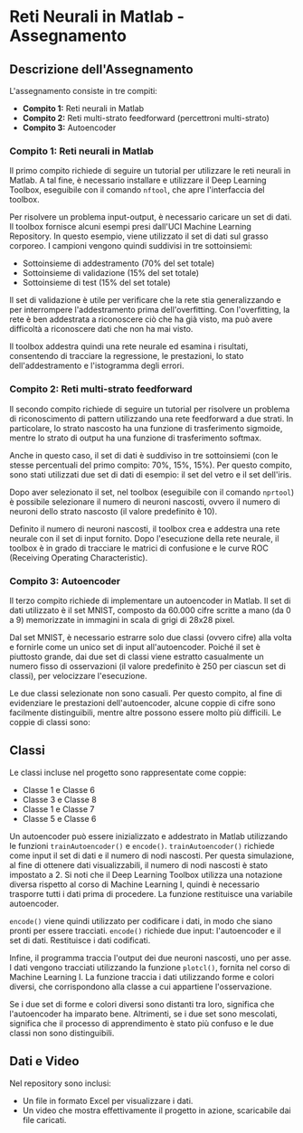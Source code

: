 # Reti Neurali in Matlab - Assegnamento

## Descrizione dell'Assegnamento

L'assegnamento consiste in tre compiti:

- **Compito 1:** Reti neurali in Matlab
- **Compito 2:** Reti multi-strato feedforward (percettroni multi-strato)
- **Compito 3:** Autoencoder

### Compito 1: Reti neurali in Matlab

Il primo compito richiede di seguire un tutorial per utilizzare le reti neurali in Matlab. A tal fine, è necessario installare e utilizzare il Deep Learning Toolbox, eseguibile con il comando `nftool`, che apre l'interfaccia del toolbox.

Per risolvere un problema input-output, è necessario caricare un set di dati. Il toolbox fornisce alcuni esempi presi dall'UCI Machine Learning Repository. In questo esempio, viene utilizzato il set di dati sul grasso corporeo. I campioni vengono quindi suddivisi in tre sottoinsiemi:

- Sottoinsieme di addestramento (70% del set totale)
- Sottoinsieme di validazione (15% del set totale)
- Sottoinsieme di test (15% del set totale)

Il set di validazione è utile per verificare che la rete stia generalizzando e per interrompere l'addestramento prima dell'overfitting. Con l'overfitting, la rete è ben addestrata a riconoscere ciò che ha già visto, ma può avere difficoltà a riconoscere dati che non ha mai visto.

Il toolbox addestra quindi una rete neurale ed esamina i risultati, consentendo di tracciare la regressione, le prestazioni, lo stato dell'addestramento e l'istogramma degli errori.

### Compito 2: Reti multi-strato feedforward

Il secondo compito richiede di seguire un tutorial per risolvere un problema di riconoscimento di pattern utilizzando una rete feedforward a due strati. In particolare, lo strato nascosto ha una funzione di trasferimento sigmoide, mentre lo strato di output ha una funzione di trasferimento softmax.

Anche in questo caso, il set di dati è suddiviso in tre sottoinsiemi (con le stesse percentuali del primo compito: 70%, 15%, 15%). Per questo compito, sono stati utilizzati due set di dati di esempio: il set del vetro e il set dell'iris.

Dopo aver selezionato il set, nel toolbox (eseguibile con il comando `nprtool`) è possibile selezionare il numero di neuroni nascosti, ovvero il numero di neuroni dello strato nascosto (il valore predefinito è 10).

Definito il numero di neuroni nascosti, il toolbox crea e addestra una rete neurale con il set di input fornito. Dopo l'esecuzione della rete neurale, il toolbox è in grado di tracciare le matrici di confusione e le curve ROC (Receiving Operating Characteristic).

### Compito 3: Autoencoder

Il terzo compito richiede di implementare un autoencoder in Matlab. Il set di dati utilizzato è il set MNIST, composto da 60.000 cifre scritte a mano (da 0 a 9) memorizzate in immagini in scala di grigi di 28x28 pixel.

Dal set MNIST, è necessario estrarre solo due classi (ovvero cifre) alla volta e fornirle come un unico set di input all'autoencoder. Poiché il set è piuttosto grande, dai due set di classi viene estratto casualmente un numero fisso di osservazioni (il valore predefinito è 250 per ciascun set di classi), per velocizzare l'esecuzione.

Le due classi selezionate non sono casuali. Per questo compito, al fine di evidenziare le prestazioni dell'autoencoder, alcune coppie di cifre sono facilmente distinguibili, mentre altre possono essere molto più difficili. Le coppie di classi sono:

## Classi

Le classi incluse nel progetto sono rappresentate come coppie:

- Classe 1 e Classe 6
- Classe 3 e Classe 8
- Classe 1 e Classe 7
- Classe 5 e Classe 6

  
Un autoencoder può essere inizializzato e addestrato in Matlab utilizzando le funzioni `trainAutoencoder()` e `encode()`. `trainAutoencoder()` richiede come input il set di dati e il numero di nodi nascosti. Per questa simulazione, al fine di ottenere dati visualizzabili, il numero di nodi nascosti è stato impostato a 2. Si noti che il Deep Learning Toolbox utilizza una notazione diversa rispetto al corso di Machine Learning I, quindi è necessario trasporre tutti i dati prima di procedere. La funzione restituisce una variabile autoencoder.

`encode()` viene quindi utilizzato per codificare i dati, in modo che siano pronti per essere tracciati. `encode()` richiede due input: l'autoencoder e il set di dati. Restituisce i dati codificati.

Infine, il programma traccia l'output dei due neuroni nascosti, uno per asse. I dati vengono tracciati utilizzando la funzione `plotcl()`, fornita nel corso di Machine Learning I. La funzione traccia i dati utilizzando forme e colori diversi, che corrispondono alla classe a cui appartiene l'osservazione.

Se i due set di forme e colori diversi sono distanti tra loro, significa che l'autoencoder ha imparato bene. Altrimenti, se i due set sono mescolati, significa che il processo di apprendimento è stato più confuso e le due classi non sono distinguibili.

## Dati e Video

Nel repository sono inclusi:
- Un file in formato Excel per visualizzare i dati.
- Un video che mostra effettivamente il progetto in azione, scaricabile dai file caricati.

